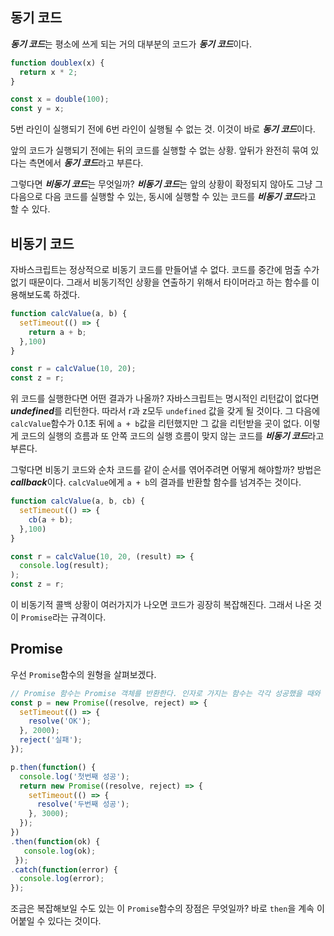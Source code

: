 ## 동기 코드
***동기 코드***는 평소에 쓰게 되는 거의 대부분의 코드가 ***동기 코드***이다.

```javascript
function doublex(x) {
  return x * 2;
}

const x = double(100);
const y = x;
```

5번 라인이 실행되기 전에 6번 라인이 실행될 수 없는 것. 이것이 바로 ***동기 코드***이다.

앞의 코드가 실행되기 전에는 뒤의 코드를 실행할 수 없는 상황. 앞뒤가 완전히 묶여 있다는 측면에서 ***동기 코드***라고 부른다.

그렇다면 ***비동기 코드***는 무엇일까? ***비동기 코드***는 앞의 상황이 확정되지 않아도 그냥 그 다음으로 다음 코드를 실행할 수 있는, 동시에 실행할 수 있는 코드를 ***비동기 코드***라고 할 수 있다.

## 비동기 코드
자바스크립트는 정상적으로 비동기 코드를 만들어낼 수 없다. 코드를 중간에 멈출 수가 없기 때문이다. 그래서 비동기적인 상황을 연출하기 위해서 타이머라고 하는 함수를 이용해보도록 하겠다.

```javascript
function calcValue(a, b) {
  setTimeout(() => {
    return a + b; 
  },100)
}

const r = calcValue(10, 20);
const z = r;
```
위 코드를 실행한다면 어떤 결과가 나올까? 자바스크립트는 명시적인 리턴값이 없다면 ***undefined***를 리턴한다. 따라서 r과 z모두 ```undefined``` 값을 갖게 될 것이다. 그 다음에 ```calcValue```함수가 0.1초 뒤에 ```a + b```값을 리턴했지만 그 값을 리턴받을 곳이 없다. 이렇게 코드의 실행의 흐름과 또 안쪽 코드의 실행 흐름이 맞지 않는 코드를 ***비동기 코드***라고 부른다.

그렇다면 비동기 코드와 순차 코드를 같이 순서를 엮어주려면 어떻게 해야할까? 방법은 ***callback***이다. ```calcValue```에게 ```a + b```의 결과를 반환할 함수를 넘겨주는 것이다.

```javascript
function calcValue(a, b, cb) {
  setTimeout(() => {
    cb(a + b); 
  },100)
}

const r = calcValue(10, 20, (result) => {
  console.log(result);
);
const z = r;
```
이 비동기적 콜백 상황이 여러가지가 나오면 코드가 굉장히 복잡해진다. 그래서 나온 것이 ```Promise```라는 규격이다.

## Promise
우선 ```Promise```함수의 원형을 살펴보겠다.

```javascript
// Promise 함수는 Promise 객체를 반환한다. 인자로 가지는 함수는 각각 성공했을 때와 실패했을 때의 경우이다.
const p = new Promise((resolve, reject) => {
  setTimeout(() => {
    resolve('OK');
  }, 2000);
  reject('실패');
});

p.then(function() {
  console.log('첫번째 성공');
  return new Promise((resolve, reject) => {
    setTimeout(() => {
      resolve('두번째 성공');
    }, 3000);
  });
})
.then(function(ok) {
   console.log(ok);
 });
.catch(function(error) {
  console.log(error);
});
```
조금은 복잡해보일 수도 있는 이 ```Promise```함수의 장점은 무엇일까? 바로 ```then```을 계속 이어붙일 수 있다는 것이다.

